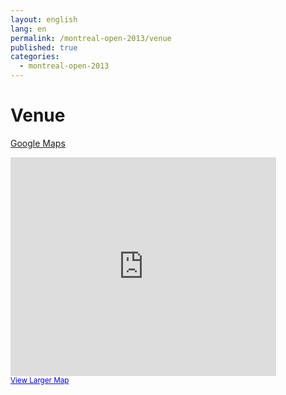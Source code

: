 ```yaml
---
layout: english
lang: en
permalink: /montreal-open-2013/venue
published: true
categories:
  - montreal-open-2013
---
```


# Venue

[Google Maps](https://maps.google.ca/maps?q=625+Sainte+Croix+Boulevard,+Saint-Laurent,+QC+H4L+3X7&hl=en&ll=45.512738,-73.67084&spn=0.009954,0.02002&sll=53.796105,-68.44248&sspn=34.752524,82.001953&hnear=625+Sainte+Croix+Ave,+Montreal,+Quebec+H4L+3X7&t=m&z=16)

<div>
<iframe width="425" height="350" frameborder="0" scrolling="no" marginheight="0" marginwidth="0" src="https://maps.google.ca/maps?f=q&amp;source=s_q&amp;hl=en&amp;geocode=&amp;q=625+Sainte+Croix+Boulevard,+Saint-Laurent,+QC+H4L+3X7&amp;aq=&amp;sll=53.796105,-68.44248&amp;sspn=34.752524,82.001953&amp;ie=UTF8&amp;hq=&amp;hnear=625+Sainte+Croix+Ave,+Montreal,+Quebec+H4L+3X7&amp;ll=45.512738,-73.67084&amp;spn=0.009954,0.02002&amp;t=m&amp;z=14&amp;output=embed"></iframe><br /><small><a href="https://maps.google.ca/maps?f=q&amp;source=embed&amp;hl=en&amp;geocode=&amp;q=625+Sainte+Croix+Boulevard,+Saint-Laurent,+QC+H4L+3X7&amp;aq=&amp;sll=53.796105,-68.44248&amp;sspn=34.752524,82.001953&amp;ie=UTF8&amp;hq=&amp;hnear=625+Sainte+Croix+Ave,+Montreal,+Quebec+H4L+3X7&amp;ll=45.512738,-73.67084&amp;spn=0.009954,0.02002&amp;t=m&amp;z=14" style="color:#0000FF;text-align:left">View Larger Map</a></small>
</div>